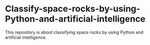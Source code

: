 # Classify-space-rocks-by-using-Python-and-artificial-intelligence
This repository is about classifying space rocks by using Python and artificial intelligence.
